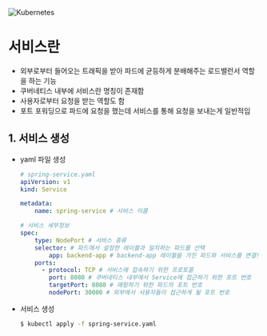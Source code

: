 ![Kubernetes](https://github.com/user-attachments/assets/3ec2d35d-184a-480a-878f-1f89f9547880)

# 서비스란
- 외부로부터 들어오는 트래픽을 받아 파드에 균등하게 분배해주는 로드밸런서 역할을 하는 기능
- 쿠버네티스 내부에 서비스란 명칭이 존재함
- 사용자로부터 요청을 받는 역할도 함
- 포트 포워딩으로 파드에 요청을 했는데 서비스를 통해 요청을 보내는게 일반적임

## 1. 서비스 생성
- yaml 파일 생성
    ```yaml
    # spring-service.yaml 
    apiVersion: v1
    kind: Service

    metadata:
        name: spring-service # 서비스 이름

    # 서비스 세부정보
    spec:
        type: NodePort # 서비스 종류
        selector: # 파드에서 설정한 레이블과 일치하는 파드를 선택
            app: backend-app # backend-app 레이블을 가진 파드와 서비스를 연결!(deployment 매니페스트 파일의 pod의 label과 일치시켜야함)
        ports:
          - protocol: TCP # 서비스에 접속하기 위한 프로토콜
            port: 8080 # 쿠버네티스 내부에서 Service에 접근하기 위한 포트 번호
            targetPort: 8080 # 매핑하기 위한 파드의 포트 번호
            nodePort: 30000 # 외부에서 사용자들이 접근하게 될 포트 번호
    ```

- 서비스 생성
    ```bash
    $ kubectl apply -f spring-service.yaml
    ```
